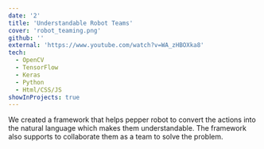 ```yaml
---
date: '2'
title: 'Understandable Robot Teams'
cover: 'robot_teaming.png'
github: ''
external: 'https://www.youtube.com/watch?v=WA_zHBOXka8'
tech:
  - OpenCV
  - TensorFlow
  - Keras
  - Python
  - Html/CSS/JS
showInProjects: true
---
```


We created a framework that helps pepper robot to convert the actions into the natural language which makes them understandable. The framework also supports to collaborate them as a team to solve the problem.

